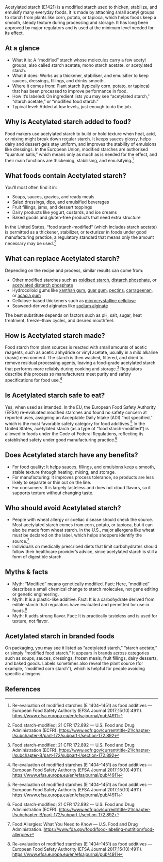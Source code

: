 Acetylated starch (E1421) is a modified starch used to thicken, stabilize, and emulsify many everyday foods. It is made by attaching small acetyl groups to starch from plants like corn, potato, or tapioca, which helps foods keep a smooth, steady texture during processing and storage. It has long been approved by major regulators and is used at the minimum level needed for its effect.

<!--more-->

## At a glance
- What it is: A “modified” starch whose molecules carry a few acetyl groups; also called starch acetate, mono starch acetate, or acetylated starch.
- What it does: Works as a thickener, stabiliser, and emulsifier to keep sauces, dressings, fillings, and drinks smooth.
- Where it comes from: Plant starch (typically corn, potato, or tapioca) that has been processed to improve performance in food.
- How it’s labeled: On ingredient lists you may see “acetylated starch,” “starch acetate,” or “modified food starch.”
- Typical level: Added at low levels, just enough to do the job.

## Why is Acetylated starch added to food?
Food makers use acetylated starch to build or hold texture when heat, acid, or mixing might break down regular starch. It keeps sauces glossy, helps dairy and dessert gels stay uniform, and improves the stability of emulsions like dressings. In the European Union, modified starches are authorised “quantum satis,” which means only as much as is needed for the effect, and their main functions are thickening, stabilising, and emulsifying.[^2]

## What foods contain Acetylated starch?
You’ll most often find it in:
- Soups, sauces, gravies, and ready meals
- Salad dressings, dips, and emulsified beverages
- Fruit fillings, jams, and dessert toppings
- Dairy products like yogurt, custards, and ice creams
- Baked goods and gluten-free products that need extra structure

In the United States, “food starch-modified” (which includes starch acetate) is permitted as a thickener, stabilizer, or texturizer in foods under good manufacturing practice, a regulatory standard that means only the amount necessary may be used.[^1]

## What can replace Acetylated starch?
Depending on the recipe and process, similar results can come from:
- Other modified starches such as [oxidised starch](/e1404-oxidised-starch), [distarch phosphate](/e1412-distarch-phosphate), or [acetylated distarch phosphate](/e1414-acetylated-distarch-phosphate)
- Hydrocolloid gums like [xanthan gum](/e415-xanthan-gum), [guar gum](/e412-guar-gum), [pectins](/e440-pectins), [carrageenan](/e407-carrageenan), or [acacia gum](/e414-acacia-gum)
- Cellulose-based thickeners such as [microcrystalline cellulose](/e460i-microcrystalline-cellulose)
- Seaweed-derived alginates like [sodium alginate](/e401-sodium-alginate)

The best substitute depends on factors such as pH, salt, sugar, heat treatment, freeze–thaw cycles, and desired mouthfeel.

## How is Acetylated starch made?
Food starch from plant sources is reacted with small amounts of acetic reagents, such as acetic anhydride or vinyl acetate, usually in a mild alkaline (basic) environment. The starch is then washed, filtered, and dried to remove residual processing agents, leaving a food-grade acetylated starch that performs more reliably during cooking and storage.[^1] Regulators describe this process so manufacturers meet purity and safety specifications for food use.[^2]

## Is Acetylated starch safe to eat?
Yes, when used as intended. In the EU, the European Food Safety Authority (EFSA) re-evaluated modified starches and found no safety concern at reported uses, assigning an Acceptable Daily Intake (ADI) “not specified,” which is the most favorable safety category for food additives.[^2] In the United States, acetylated starch (as a type of “food starch-modified”) is allowed in foods under the Code of Federal Regulations, reflecting its established safety under good manufacturing practice.[^1]

## Does Acetylated starch have any benefits?
- For food quality: It helps sauces, fillings, and emulsions keep a smooth, stable texture through heating, mixing, and storage.
- For manufacturing: It improves process tolerance, so products are less likely to separate or thin out on the line.
- For consumers: It is largely tasteless and does not cloud flavors, so it supports texture without changing taste.

## Who should avoid Acetylated starch?
- People with wheat allergy or coeliac disease should check the source. Most acetylated starch comes from corn, potato, or tapioca, but it can also be made from wheat starch. In the U.S., major allergens like wheat must be declared on the label, which helps shoppers identify the source.[^3]
- Individuals on medically prescribed diets that limit carbohydrates should follow their healthcare provider’s advice, since acetylated starch is still a form of digestible starch.

## Myths & facts
- Myth: “Modified” means genetically modified. Fact: Here, “modified” describes a small chemical change to starch molecules, not gene editing or genetic engineering.
- Myth: It is a plastic-like additive. Fact: It is a carbohydrate derived from edible starch that regulators have evaluated and permitted for use in foods.[^2]
- Myth: It adds strong flavor. Fact: It is practically tasteless and is used for texture, not flavor.

## Acetylated starch in branded foods
On packaging, you may see it listed as “acetylated starch,” “starch acetate,” or simply “modified food starch.” It appears in brands across categories such as soups, sauces, dressings, frozen meals, fruit fillings, dairy desserts, and baked goods. Labels sometimes also reveal the plant source (for example, “modified corn starch”), which is helpful for people avoiding specific allergens.

## References
[^1]: Food starch-modified; 21 CFR 172.892 — U.S. Food and Drug Administration (ECFR). https://www.ecfr.gov/current/title-21/chapter-I/subchapter-B/part-172/subpart-I/section-172.892
[^2]: Re-evaluation of modified starches (E 1404–1451) as food additives — European Food Safety Authority (EFSA Journal 2017;15(10):4911). https://www.efsa.europa.eu/en/efsajournal/pub/4911
[^3]: Food Allergies: What You Need to Know — U.S. Food and Drug Administration. https://www.fda.gov/food/food-labeling-nutrition/food-allergies
